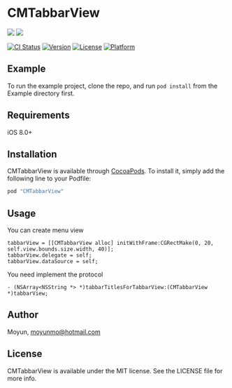 # CMTabbarView

![](2.gif)
![](3.gif)

[![CI Status](http://img.shields.io/travis/momo605654602@gmail.com/CMTabbarView.svg?style=flat)](https://travis-ci.org/momo605654602@gmail.com/CMTabbarView)
[![Version](https://img.shields.io/cocoapods/v/CMTabbarView.svg?style=flat)](http://cocoapods.org/pods/CMTabbarView)
[![License](https://img.shields.io/cocoapods/l/CMTabbarView.svg?style=flat)](http://cocoapods.org/pods/CMTabbarView)
[![Platform](https://img.shields.io/cocoapods/p/CMTabbarView.svg?style=flat)](http://cocoapods.org/pods/CMTabbarView)

## Example

To run the example project, clone the repo, and run `pod install` from the Example directory first.

## Requirements

iOS 8.0+

## Installation

CMTabbarView is available through [CocoaPods](http://cocoapods.org). To install
it, simply add the following line to your Podfile:

```ruby
pod "CMTabbarView"
```

## Usage
You can create menu view

```
tabbarView = [[CMTabbarView alloc] initWithFrame:CGRectMake(0, 20, self.view.bounds.size.width, 40)];
tabbarView.delegate = self;
tabbarView.dataSource = self;
```

You need implement the protocol

```
- (NSArray<NSString *> *)tabbarTitlesForTabbarView:(CMTabbarView *)tabbarView;
```

## Author

Moyun, moyunmo@hotmail.com

## License

CMTabbarView is available under the MIT license. See the LICENSE file for more info.
